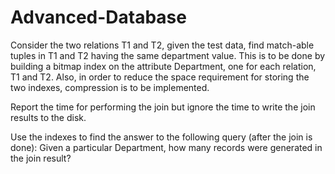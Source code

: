 # Advanced-Database

Consider the two relations T1 and T2, given the test data, find match-able tuples in T1 and T2 having the same department value. 
This is to be done by building a bitmap index on the attribute Department, one for each relation, T1 and T2. Also, in order to 
reduce the space requirement for storing the two indexes, compression is to be implemented.

Report the time for performing the join but ignore the time to write the join results to the disk.

Use the indexes to find the answer to the following query (after the join is done):  Given a particular Department, 
how many records were generated in the join result?  

